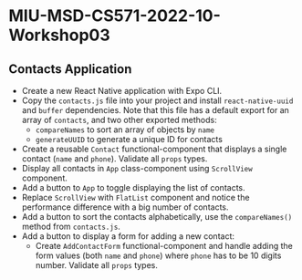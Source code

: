 # MIU-MSD-CS571-2022-10-Workshop03
## Contacts Application
* Create a new React Native application with Expo CLI. 
* Copy the `contacts.js` file into your project and install `react-native-uuid` and `buffer` dependencies. Note that this file has a default export for an array of `contacts`, and two other exported methods: 
  * `compareNames` to sort an array of objects by `name`
  * `generateUUID` to generate a unique ID for contacts
* Create a reusable `Contact` functional-component that displays a single contact (`name` and `phone`). Validate all `props` types.
* Display all contacts in `App` class-component using `ScrollView` component.
* Add a button to `App` to toggle displaying the list of contacts.
* Replace `ScrollView` with `FlatList` component and notice the performance difference with a big number of contacts.
* Add a button to sort the contacts alphabetically, use the `compareNames()` method from `contacts.js`.
* Add a button to display a form for adding a new contact:
  * Create `AddContactForm` functional-component and handle adding the form values (both `name` and `phone`) where `phone` has to be 10 digits number. Validate all `props` types.
